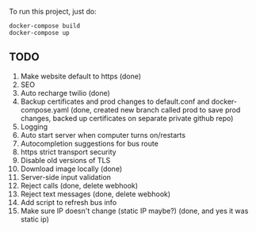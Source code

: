 To run this project, just do:

```
docker-compose build
docker-compose up
```

## TODO
1. Make website default to https (done)
2. SEO
3. Auto recharge twilio (done)
4. Backup certificates and prod changes to default.conf and docker-compose.yaml (done, created new branch called prod to save prod changes, backed up certificates on separate private github repo)
5. Logging
6. Auto start server when computer turns on/restarts
7. Autocompletion suggestions for bus route
8. https strict transport security
9. Disable old versions of TLS
10. Download image locally (done)
11. Server-side input validation
12. Reject calls (done, delete webhook)
13. Reject text messages (done, delete webhook)
14. Add script to refresh bus info
15. Make sure IP doesn't change (static IP maybe?) (done, and yes it was static ip)